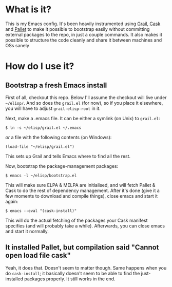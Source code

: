 What is it?
===========

This is my Emacs config. It's been heavily instrumented using
[Grail](https://github.com/codermattie/Grail),
[Cask](https://github.com/rejeep/cask.el) and
[Pallet](https://github.com/rdallasgray/pallet) 
to make it possible to bootstrap easily without committing external
packages to the repo, in just a couple commands. It also makes it
possible to structure the code cleanly and share it between machines
and OSs sanely

How do I use it?
================

Bootstrap a fresh Emacs install
--------------------------------------

First of all, checkout this repo. Below I'll assume the checkout will
live under `~/elisp/`. And so does the `grail.el` (for now), so if you
place it elsewhere, you will have to adjust `grail-elisp-root` in it.

Next, make a .emacs file. It can be either a symlink (on Unix) to `grail.el`:

    $ ln -s ~/elisp/grail.el ~/.emacs

*or* a file with the following contents (on Windows):

    (load-file "~/elisp/grail.el")

This sets up Grail and tells Emacs where to find all the rest.

Now, bootstrap the package-management packages:

    $ emacs -l ~/elisp/bootstrap.el

This will make sure ELPA & MELPA are initialised, and will fetch
Pallet & Cask to do the rest of dependency management. After it's done
(give it a few moments to download and compile things), close emacs
and start it again:

    $ emacs --eval "(cask-install)"

This will do the actual fetching of the packages your Cask manifest
specifies (and will probably take a while). Afterwards, you can close
emacs and start it normally.

It installed Pallet, but compilation said "Cannot open load file cask"
---------------------------------------------------------------------

Yeah, it does that. Doesn't seem to matter though. Same happens when
you do `cask-install`; it basically doesn't seem to be able to find
the just-installed packages properly. It still works in the end.